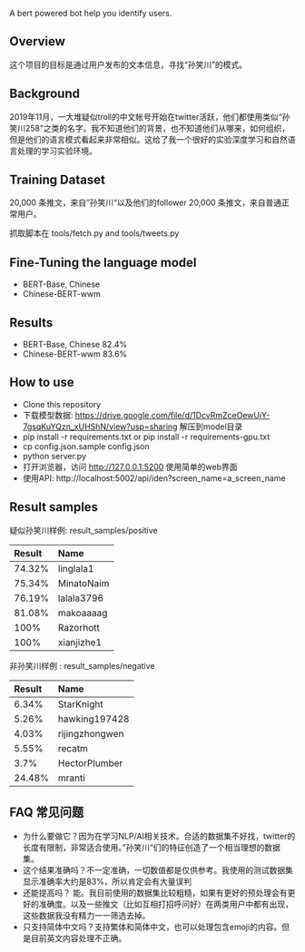 A bert powered bot help you identify users.

## Overview

这个项目的目标是通过用户发布的文本信息，寻找“孙笑川”的模式。

## Background

2019年11月，一大堆疑似troll的中文帐号开始在twitter活跃，他们都使用类似“孙笑川258”之类的名字。我不知道他们的背景，也不知道他们从哪来，如何组织，但是他们的语言模式看起来非常相似。这给了我一个很好的实验深度学习和自然语言处理的学习实验环境。

## Training Dataset

20,000 条推文，来自”孙笑川“以及他们的follower
20,000 条推文，来自普通正常用户。

抓取脚本在 tools/fetch.py and tools/tweets.py

## Fine-Tuning the language model

* BERT-Base, Chinese 
* Chinese-BERT-wwm

## Results

* BERT-Base, Chinese 82.4%
* Chinese-BERT-wwm 83.6% 

## How to use

* Clone this repository
* 下载模型数据: https://drive.google.com/file/d/1DcvRmZceOewUiY-7gsqKuYQzn_xUHShN/view?usp=sharing 解压到model目录
* pip install -r requirements.txt or  pip install -r requirements-gpu.txt
* cp config.json.sample config.json
* python server.py
* 打开浏览器，访问 http://127.0.0.1:5200 使用简单的web界面
* 使用API: http://localhost:5002/api/iden?screen_name=a_screen_name 

## Result samples

疑似孙笑川样例: result_samples/positive

 | Result | Name |
 | :----- | :--- |
 | 74.32% | linglala1 |
 | 75.34% | MinatoNaim |
 | 76.19% | lalala3796 |
 | 81.08% | makoaaaag |
 | 100% | Razorhott |
 | 100% | xianjizhe1 |

非孙笑川样例 : result_samples/negative

 | Result | Name |
 | :----- | :--- |
 | 6.34% | StarKnight |
 | 5.26% | hawking197428 |
 | 4.03% | rijingzhongwen |
 | 5.55% | recatm |
 | 3.7% | HectorPlumber |
 | 24.48% | mranti |

## FAQ 常见问题

* 为什么要做它？因为在学习NLP/AI相关技术。合适的数据集不好找，twitter的长度有限制，非常适合使用。”孙笑川“们的特征创造了一个相当理想的数据集。
* 这个结果准确吗？不一定准确，一切数值都是仅供参考。我使用的测试数据集显示准确率大约是83%，所以肯定会有大量误判
* 还能提高吗？ 能。我目前使用的数据集比较粗糙，如果有更好的预处理会有更好的准确度。以及一些推文（比如互相打招呼问好）在两类用户中都有出现，这些数据我没有精力一一筛选去掉。
* 只支持简体中文吗？支持繁体和简体中文，也可以处理包含emoji的内容。但是目前英文内容处理不正确。

